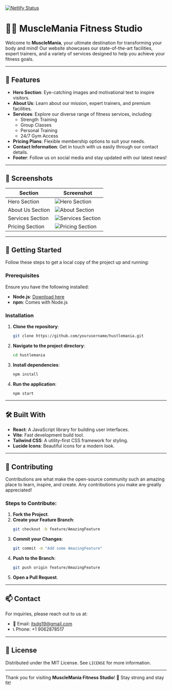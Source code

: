 [![Netlify Status](https://api.netlify.com/api/v1/badges/d2bd7381-c7c0-40af-ac17-f3b58104a8cd/deploy-status)](https://app.netlify.com/sites/hustlemania/deploys)
# 🏋️‍♂️ MuscleMania Fitness Studio

Welcome to **MuscleMania**, your ultimate destination for transforming your body and mind! Our website showcases our state-of-the-art facilities, expert trainers, and a variety of services designed to help you achieve your fitness goals.

---

## 🌟 Features

- **Hero Section**: Eye-catching images and motivational text to inspire visitors.
- **About Us**: Learn about our mission, expert trainers, and premium facilities.
- **Services**: Explore our diverse range of fitness services, including:
  - Strength Training
  - Group Classes
  - Personal Training
  - 24/7 Gym Access
- **Pricing Plans**: Flexible membership options to suit your needs.
- **Contact Information**: Get in touch with us easily through our contact details.
- **Footer**: Follow us on social media and stay updated with our latest news!

---

## 📸 Screenshots

| Section             | Screenshot                                               |
|---------------------|----------------------------------------------------------|
| Hero Section        | ![Hero Section](https://via.placeholder.com/800x400?text=Hero+Section) |
| About Us Section    | ![About Section](https://github.com/user-attachments/assets/8d03c57e-ef13-4150-bc10-46e5ad9772a0) |
| Services Section    | ![Services Section](https://github.com/user-attachments/assets/831cd5df-8a4a-47d8-9a8d-bac425a645f1) |
| Pricing Section     | ![Pricing Section](https://github.com/user-attachments/assets/baf5d66d-71f4-49b4-9c02-2dd7aa207790) |

---

## 🚀 Getting Started

Follow these steps to get a local copy of the project up and running:

### Prerequisites
Ensure you have the following installed:
- **Node.js**: [Download here](https://nodejs.org/)
- **npm**: Comes with Node.js

### Installation
1. **Clone the repository**:
   ```bash
   git clone https://github.com/yourusername/hustlemania.git
   ```
2. **Navigate to the project directory**:
   ```bash
   cd hustlemania
   ```
3. **Install dependencies**:
   ```bash
   npm install
   ```
4. **Run the application**:
   ```bash
   npm start
   ```

---

## 🛠️ Built With

- **React**: A JavaScript library for building user interfaces.
- **Vite**: Fast development build tool.
- **Tailwind CSS**: A utility-first CSS framework for styling.
- **Lucide Icons**: Beautiful icons for a modern look.

---

## 🤝 Contributing

Contributions are what make the open-source community such an amazing place to learn, inspire, and create. Any contributions you make are greatly appreciated!

### Steps to Contribute:
1. **Fork the Project**.
2. **Create your Feature Branch**:
   ```bash
   git checkout -b feature/AmazingFeature
   ```
3. **Commit your Changes**:
   ```bash
   git commit -m "Add some AmazingFeature"
   ```
4. **Push to the Branch**:
   ```bash
   git push origin feature/AmazingFeature
   ```
5. **Open a Pull Request**.

---

## 📫 Contact

For inquiries, please reach out to us at:
- 📧 Email: [itsdg19@gmail.com](mailto:itsdg19@gmail.com)
- 📞 Phone: +1 9062878517

---

## 🎉 License

Distributed under the MIT License. See `LICENSE` for more information.

---

Thank you for visiting **MuscleMania Fitness Studio**! 💪 Stay strong and stay fit!
